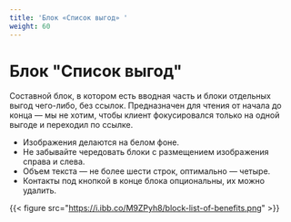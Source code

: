 ```yaml
---
title: 'Блок «Список выгод» '
weight: 60
---
```

# Блок "Список выгод"

Составной блок, в котором есть вводная часть и блоки отдельных выгод чего-либо, без ссылок. Предназначен для чтения от начала до конца — мы не хотим, чтобы клиент фокусировался только на одной выгоде и переходил по ссылке.

- Изображения делаются на белом фоне.
- Не забывайте чередовать блоки с размещением изображения справа и слева.
- Объем текста — не более шести строк, оптимально — четыре.
- Контакты под кнопкой в конце блока опциональны, их можно удалить.


{{< figure src="https://i.ibb.co/M9ZPyh8/block-list-of-benefits.png" >}}



